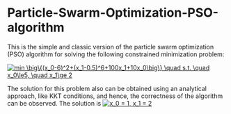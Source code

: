 # Particle-Swarm-Optimization-PSO-algorithm
This is the simple and classic version of the particle swarm optimization (PSO) algorithm for solving the following constrained minimization problem:

<a href="https://www.codecogs.com/eqnedit.php?latex=min&space;\big\{(x_0-6)^2&plus;(x_1-0.5)^6&plus;100x_1&plus;10x_0\big\}&space;\quad&space;s.t.&space;\quad&space;x_0\le5,&space;\quad&space;x_1\ge&space;2" target="_blank"><img src="https://latex.codecogs.com/gif.latex?min&space;\big\{(x_0-6)^2&plus;(x_1-0.5)^6&plus;100x_1&plus;10x_0\big\}&space;\quad&space;s.t.&space;\quad&space;x_0\le5,&space;\quad&space;x_1\ge&space;2" title="min \big\{(x_0-6)^2+(x_1-0.5)^6+100x_1+10x_0\big\} \quad s.t. \quad x_0\le5, \quad x_1\ge 2" /></a>

The solution for this problem also can be obtained using an analytical approach, like KKT conditions, and hence, the correctness of the algorithm can be observed. The solution is <a href="https://www.codecogs.com/eqnedit.php?latex=x_0&space;=&space;1,&space;x_1&space;=&space;2" target="_blank"><img src="https://latex.codecogs.com/gif.latex?x_0&space;=&space;1,&space;x_1&space;=&space;2" title="x_0 = 1, x_1 = 2" /></a>
